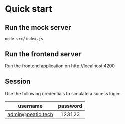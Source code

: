 # Quick start

## Run the mock server

  `node src/index.js`

## Run the frontend server

Run the frontend application on http://localhost:4200

## Session

Use the following credentials to simulate a sucess login:

|      username     | password |
|:-----------------:|:--------:|
| admin@peatio.tech |  123123  |
